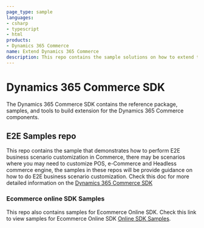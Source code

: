 ```yaml
---
page_type: sample
languages:
- csharp
- typescript
- html
products:
- Dynamics 365 Commerce
name: Extend Dynamics 365 Commerce
description: This repo contains the sample solutions on how to extend the Dynamics 365 Commerce POS, e-Commerce, Hardware station, Retail Server and Commerce runtime.
---
```


# Dynamics 365 Commerce SDK

The Dynamics 365 Commerce SDK contains the reference package, samples, and tools to build extension for the Dynamics 365 Commerce components.

## E2E Samples repo
This repo contains the sample that demonstrates how to perform E2E business scenario customization in Commerce, there may be scenarios where you may need to customize POS, e-Commerce and Headless commerce engine, the samples in these repos will be provide guidance on how to do E2E business scenario customization.
Check this doc for more detailed information on the [Dynamics 365 Commerce SDK]( https://docs.microsoft.com/en-us/dynamics365/commerce/dev-itpro/retail-sdk/sdk-github)

### Ecommerce online SDK Samples
This repo also contains samples for Ecommerce Online SDK. Check this link to view samples for Ecommerce Online SDK [Online SDK Samples](src/OnlineSDK/README.md).

